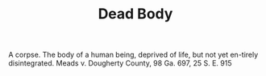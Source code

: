 ---
title: Dead Body
letter: D
permalink: "/definitions/bld-dead-body.html"
body: A corpse. The body of a human being, deprived of life, but not yet en-tirely
  disintegrated. Meads v. Dougherty County, 98 Ga. 697, 25 S. E. 915
published_at: '2018-07-07'
source: Black's Law Dictionary 2nd Ed (1910)
layout: post
---